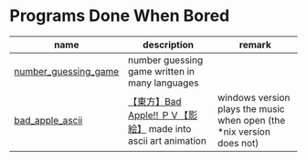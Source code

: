 # Programs Done When Bored

name | description | remark
--- | --- | ---
[number_guessing_game](number_guessing_game) | number guessing game written in many languages | 
[bad_apple_ascii](bad_apple_ascii) | [【東方】Bad Apple!! ＰＶ【影絵】](https://www.youtube.com/watch?v=FtutLA63Cp8) made into ascii art animation | windows version plays the music when open (the *nix version does not)